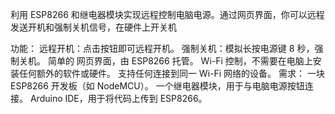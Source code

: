利用 ESP8266 和继电器模块实现远程控制电脑电源。通过网页界面，你可以远程发送开机和强制关机信号，在硬件上开关机

功能：
远程开机：点击按钮即可远程开机。
强制关机：模拟长按电源键 8 秒，强制关机。
简单的 网页界面，由 ESP8266 托管。
Wi-Fi 控制，不需要在电脑上安装任何额外的软件或硬件。
支持任何连接到同一 Wi-Fi 网络的设备。
需求：
一块 ESP8266 开发板（如 NodeMCU）。
一个继电器模块，用于与电脑电源按钮连接。
Arduino IDE，用于将代码上传到 ESP8266。
